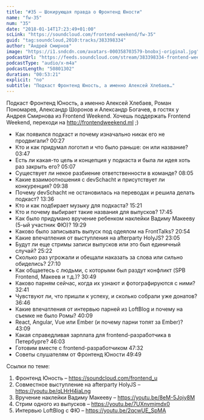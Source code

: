 ```yaml
---
title: "#35 – Шокирующая правда о Фронтенд Юности"
name: "fw-35"
num: "35"
date: "2018-01-14T17:23:49+01:00"
scLink: "https://soundcloud.com/frontend-weekend/fw-35"
guid: "tag:soundcloud,2010:tracks/383398334"
author: "Андрей Смирнов"
image: "https://i1.sndcdn.com/avatars-000358703579-bnobxj-original.jpg"
podcastUrl: "https://feeds.soundcloud.com/stream/383398334-frontend-weekend-fw-35.m4a"
podcastType: "audio/x-m4a"
podcastLength: "50801302"
duration: "00:53:21"
explicit: "no"
subtitle: "Подкаст Фронтенд Юность, а именно Алексей Хлебаев…"
---
```

Подкаст Фронтенд Юность, а именно Алексей Хлебаев, Роман Пономарев, Александр Шоронов и Александр Богачев, в гостях у Андрея Смирнова из Frontend Weekend. Хочешь поддержать Frontend Weekend, переходи на http://frontendweekend.ml ;)

- Как появился подкаст и почему изначально никак его не продвигали? 00:27
- Кто и как придумал логотип и что было раньше: он или название? 03:47
- Есть ли какая-то цель и концепция у подкаста и была ли идея хоть раз закрыть его? 05:07
- Существует ли некое разбиение ответственности в команде? 08:05
- Какие взаимоотношения с devSchacht и присутствует ли конкуренция? 09:38
- Почему devSchacht не остановилась на переводах и решила делать подкаст? 13:36
- Кто и как подбирает музыку для подкаста? 15:21
- Кто и почему выбирает такие названия для выпусков? 17:45
- Как было придумано вручение ребенком наклейки Вадиму Макееву (5-ый участник ФЮ)? 19:29
- Каково было записывать выпуск под одеялом на FrontTalks? 20:54
- Какие впечатления от выступления на afterparty HolyJS? 23:05
- Будут ли еще стримы записи выпусков или это был единичный случай? 25:22
- Сколько раз угрожали и обещали наказать за слова или сильно обиделись? 27:10
- Как общаетесь с людьми, с которыми был раздут конфликт (SPB Frontend, Макеев и т.д.)? 30:49
- Каково парням сейчас, когда их узнают и фотографируются с ними? 32:41
- Чувствуют ли, что пришли к успеху, и сколько собрали уже донатов? 36:46
- Какие впечатления от интервью парней из LoftBlog и почему на съемке не было Ромы? 40:09
- React, Angular, Vue или Ember (и почему парни топят за Ember)? 43:09
- Какая справедливая зарплата для frontend-разработчика в Петербурге? 46:03
- Готовим вместе с frontend-разработчиком 47:32
- Советы слушателям от Фронтенд Юности 49:49

Ссылки по теме:
1) Фронтенд Юность – https://soundcloud.com/frontend_u
2) Совместное выступление на afterparty HolyJS – https://youtu.be/qLHrH4iaLng
3) Вручение наклейки Вадиму Макееву – https://youtu.be/8eM-5Jojy8M
4) Стрим одного из выпусков – https://youtu.be/7UXnvmjmdx0
5) Интервью LoftBlog c ФЮ – https://youtu.be/2qcwUE_SpMA